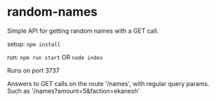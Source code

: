 # random-names
Simple API for getting random names with a GET call.

setup:
``npm install``

run:
``npm run start`` OR ``node index``

Runs on port 3737

Answers to GET calls on the route '/names', with regular query params. Such as '/names?amount=5&faction=ekanesh'
